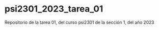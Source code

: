 # psi2301_2023_tarea_01

Repositorio de la tarea 01, del curso psi2301 de la sección 1, del año 2023
